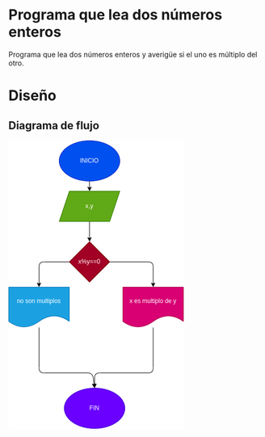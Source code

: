 # Programa que lea dos números enteros
Programa que lea dos números enteros y averigüe si el uno es múltiplo del otro.
# Diseño 

## Diagrama de flujo 

![Diagrama de flujo](digrama.png "Diagrama de flujo")